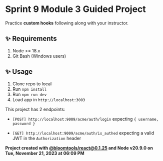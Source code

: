 # Sprint 9 Module 3 Guided Project

Practice **custom hooks** following along with your instructor.

## ✨ Requirements

1. Node >= 18.x
2. Git Bash (Windows users)

## ✨ Usage

1. Clone repo to local
2. Run `npm install`
3. Run `npm run dev`
4. Load app in `http://localhost:3003`

This project has 2 endpoints:

- `[POST] http://localhost:9009/acme/auth/login` expecting `{ username, password }`

- `[GET] http://localhost:9009/acme/auth/is_authed` expecting a valid JWT in the `Authorization` header

**Project created with [@bloomtools/react@0.1.25](https://github.com/bloominstituteoftechnology/npm-tools-react) and Node v20.9.0 on Tue, November 21, 2023 at 06:09 PM**
